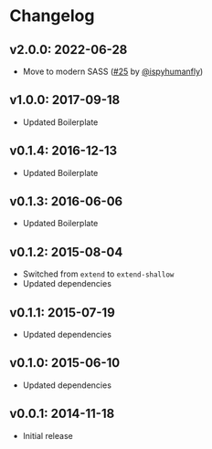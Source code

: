 # Changelog

## v2.0.0: 2022-06-28

- Move to modern SASS ([#25](https://github.com/jstransformers/jstransformer-scss/pull/25) by [@ispyhumanfly](https://github.com/ispyhumanfly))

## v1.0.0: 2017-09-18

- Updated Boilerplate

## v0.1.4: 2016-12-13

- Updated Boilerplate

## v0.1.3: 2016-06-06

- Updated Boilerplate

## v0.1.2: 2015-08-04

- Switched from `extend` to `extend-shallow`
- Updated dependencies

## v0.1.1: 2015-07-19

- Updated dependencies

## v0.1.0: 2015-06-10

- Updated dependencies

## v0.0.1: 2014-11-18

- Initial release
